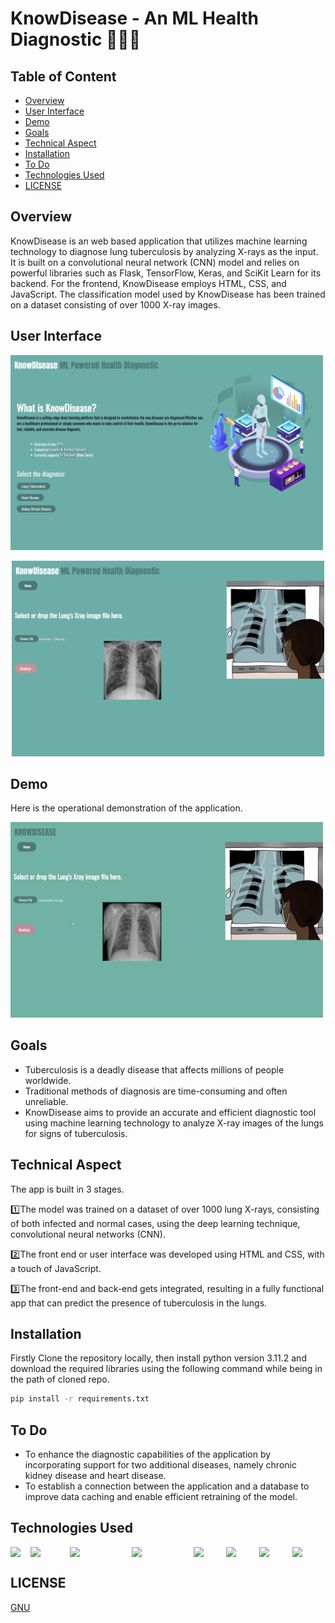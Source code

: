 # KnowDisease - An ML Health Diagnostic 👨🏻‍⚕️
## Table of Content
  * [Overview](#overview)
  * [User Interface](#user-interface)
  * [Demo](#demo)
  * [Goals](#goals)
  * [Technical Aspect](#technical-aspect)
  * [Installation](#installation)
  * [To Do](#to-do)
  * [Technologies Used](#technologies-used)
  * [LICENSE](#license)

## Overview
KnowDisease is an web based application that utilizes machine learning technology to diagnose lung tuberculosis by analyzing X-rays as the input. It is built on a convolutional neural network (CNN) model and relies on powerful libraries such as Flask, TensorFlow, Keras, and SciKit Learn for its backend. For the frontend, KnowDisease employs HTML, CSS, and JavaScript. The classification model used by KnowDisease has been trained on a dataset consisting of over 1000 X-ray images.

## User Interface
<p align="left">
  <img src="KnowDisease1.png" width="500">
</p>
<p align="center">
  <img src="KnowDisease2.png" width="500">
</p>

## Demo

Here is the operational demonstration of the application.
<p align="left">
  <img src="KnowDisease Working.gif" width="500">
</p>

## Goals
* Tuberculosis is a deadly disease that affects millions of people worldwide.
* Traditional methods of diagnosis are time-consuming and often unreliable.
* KnowDisease aims to provide an accurate and efficient diagnostic tool using machine learning technology to analyze X-ray images of the lungs for signs of tuberculosis.

## Technical Aspect
The app is built in 3 stages.

1️⃣The model was trained on a dataset of over 1000 lung X-rays, consisting of both infected and normal cases, using the deep learning technique, convolutional neural networks (CNN).

2️⃣The front end or user interface was developed using HTML and CSS, with a touch of JavaScript.

3️⃣The front-end and back-end gets integrated, resulting in a fully functional app that can predict the presence of tuberculosis in the lungs.

## Installation
Firstly Clone the repository locally, then install python version 3.11.2 and download the required libraries using the following command while being in the path of cloned repo.

```bash
pip install -r requirements.txt
```
## To Do
* To enhance the diagnostic capabilities of the application by incorporating support for two additional diseases, namely chronic kidney disease and heart disease.
* To establish a connection between the application and a database to improve data caching and enable efficient retraining of the model.

## Technologies Used
<p align="left" style="display:flex; justify-content: space-between;">
  <img src="https://upload.wikimedia.org/wikipedia/commons/2/2d/Tensorflow_logo.svg" width="90">
  <img src="https://upload.wikimedia.org/wikipedia/commons/0/05/Scikit_learn_logo_small.svg" width="180">
  <img src="https://upload.wikimedia.org/wikipedia/commons/3/31/NumPy_logo_2020.svg" width="280">
  <img src="https://upload.wikimedia.org/wikipedia/commons/e/ed/Pandas_logo.svg" width="280">
  <img src="https://upload.wikimedia.org/wikipedia/commons/6/61/HTML5_logo_and_wordmark.svg" width="150">
  <img src="https://upload.wikimedia.org/wikipedia/commons/d/d5/CSS3_logo_and_wordmark.svg" width="150">
  <img src="https://upload.wikimedia.org/wikipedia/commons/9/99/Unofficial_JavaScript_logo_2.svg" width="150">
  <img src="https://cms-assets.tutsplus.com/uploads/users/30/posts/16037/preview_image/flask.png" width="150">
</p>

## LICENSE
[GNU](LICENSE.md)
